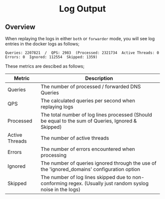 <h1 align="center">
  <br>
  <!--<a href=""><img src="" alt="Markdownify" width="200"></a>-->
  <br>
  Log Output
  <br>
</h1>

## Overview
When replaying the logs in either `both` or `forwarder` mode, you will see log entries in the docker logs as follows;

`Queries: 2207821  /  QPS: 2983  (Processed: 2321734  Active Threads: 0  Errors: 0  Ignored: 112554  Skipped: 1359)`

These metrics are descibed as follows;

| Metric         | Description |
-----------------|--------------
| Queries        | The number of processed / forwarded DNS Queries |
| QPS            | The calculated queries per second when replaying logs |
| Processed      | The total number of log lines processed (Should be equal to the sum of Queries, Ignored & Skipped) |
| Active Threads | The number of active threads |
| Errors         | The number of errors encountered when processing |
| Ignored        | The number of queries ignored through the use of the 'ignored_domains' configuration option |
| Skipped        | The number of log lines skipped due to non-conforming regex. (Usually just random syslog noise in the logs) |